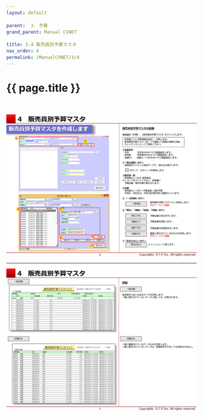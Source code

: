 ```yaml
---
layout: default

parent:  3. 予算
grand_parent: Manual CVNET

title: 3.4 販売員別予算マスタ
nav_order: 4
permalink: /ManualCVNET/3/4
---
```


# {{ page.title }} <br/><br/>

<a href="/img/Yosan/Y7.PNG" target="_blank">
<img src="/img/Yosan/Y7.PNG" alt="login image"></a>

---

<a href="/img/Yosan/Y8.PNG" target="_blank">
<img src="/img/Yosan/Y8.PNG" alt="login image"></a>